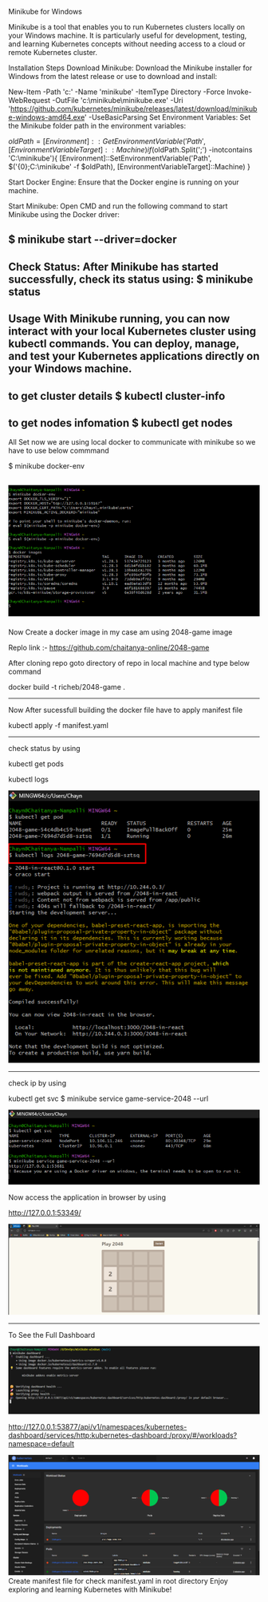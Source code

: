 
Minikube for Windows


Minikube is a tool that enables you to run Kubernetes clusters locally on your Windows machine. It is particularly useful for development, testing, and learning Kubernetes concepts without needing access to a cloud or remote Kubernetes cluster.

Installation Steps
Download Minikube:
Download the Minikube installer for Windows from the latest release or use   to download and install:

 
 
New-Item -Path 'c:\' -Name 'minikube' -ItemType Directory -Force
Invoke-WebRequest -OutFile 'c:\minikube\minikube.exe' -Uri 'https://github.com/kubernetes/minikube/releases/latest/download/minikube-windows-amd64.exe' -UseBasicParsing
Set Environment Variables:
Set the Minikube folder path in the environment variables:

 
 
$oldPath = [Environment]::GetEnvironmentVariable('Path', [EnvironmentVariableTarget]::Machine)
if ($oldPath.Split(';') -inotcontains 'C:\minikube'){
  [Environment]::SetEnvironmentVariable('Path', $('{0};C:\minikube' -f $oldPath), [EnvironmentVariableTarget]::Machine)
}

Start Docker Engine:
Ensure that the Docker engine is running on your machine.

Start Minikube:
Open CMD and run the following command to start Minikube using the Docker driver:

$ minikube start --driver=docker
-----------------------------------
Check Status:
After Minikube has started successfully, check its status using:
$ minikube status
-----------------------------------
Usage
With Minikube running, you can now interact with your local Kubernetes cluster using kubectl commands. You can deploy, manage, and test your Kubernetes applications directly on your Windows machine.
-----------------------------------
to get cluster details
$ kubectl cluster-info
-----------------------------------
to get nodes infomation
$ kubectl get nodes
-----------------------------------


All Set now we are using local docker to communicate with minikube so we have to use below commmand

$ minikube docker-env


![alt text](image-1.png)
--------------------------------


Now Create a docker image in my case am using 2048-game image 

Replo link :- https://github.com/chaitanya-online/2048-game

After cloning repo goto directory of repo in local machine and type below command

docker build -t richeb/2048-game .


----------------------------------

Now After sucessfull building the docker file have to apply manifest file

kubectl apply -f manifest.yaml

---------------------------------

check status by using 

kubectl get pods

kubectl logs <pod name>

![alt text](image-2.png)

----------------------------------

check ip by using 

kubectl get svc
$ minikube service game-service-2048 --url

![alt text](image-3.png)

Now access the application in browser by using

http://127.0.0.1:53349/

![alt text](image-5.png)

--------------


To See the Full Dashboard

![alt text](image-4.png)

http://127.0.0.1:53877/api/v1/namespaces/kubernetes-dashboard/services/http:kubernetes-dashboard:/proxy/#/workloads?namespace=default

![alt text](image-6.png)
Create manifest file for check manifest.yaml in root directory 
Enjoy exploring and learning Kubernetes with Minikube!
